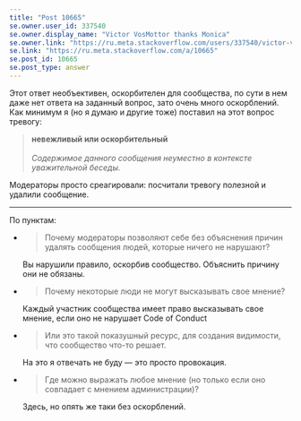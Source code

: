 ```yaml
---
title: "Post 10665"
se.owner.user_id: 337540
se.owner.display_name: "Victor VosMottor thanks Monica"
se.owner.link: "https://ru.meta.stackoverflow.com/users/337540/victor-vosmottor-thanks-monica"
se.link: "https://ru.meta.stackoverflow.com/a/10665"
se.post_id: 10665
se.post_type: answer
---
```

<p>Этот ответ необъективен, оскорбителен для сообщества, по сути в нем даже нет ответа нa заданный вопрос, зато очень много оскорблений.
Как минимум я (но я думаю и другие тоже) поставил на этот вопрос тревогу:</p>
<blockquote>
<p><strong>невежливый или оскорбительный</strong><br><Br>
<em>Содержимое данного сообщения неуместно в контексте уважительной беседы.</em></p>
</blockquote>
<p>Модераторы просто среагировали: посчитали тревогу полезной и удалили сообщение.</p>
<hr />
<p>По пунктам:</p>
<ul>
<li>
<blockquote>
<p>Почему модераторы позволяют себе без объяснения причин удалять сообщения людей, которые ничего не нарушают?</p>
</blockquote>
<p>Вы нарушили правило, оскорбив сообщество. Объяснить причину они не обязаны.</p>
</li>
<li>
<blockquote>
<p>Почему некоторые люди не могут высказывать свое мнение?</p>
</blockquote>
<p>Каждый участник сообщества имеет право высказывать свое мнение, если оно не нарушает Code of Conduct</p>
</li>
<li>
<blockquote>
<p>Или это такой показушный ресурс, для создания видимости, что сообщество что-то решает.</p>
</blockquote>
<p>На это я отвечать не буду — это просто провокация.</p>
</li>
<li>
<blockquote>
<p>Где можно выражать любое мнение (но только если оно совпадает с мнением администрации)?</p>
</blockquote>
<p>Здесь, но опять же таки без оскорблений.</p>
</li>
</ul>
